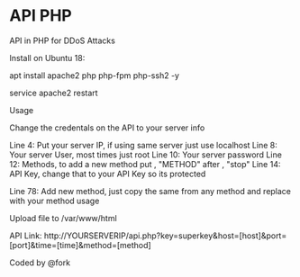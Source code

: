 # API PHP

API in PHP for DDoS Attacks


Install on Ubuntu 18:

apt install apache2 php php-fpm php-ssh2 -y

service apache2 restart


Usage

Change the credentals on the API to your server info

Line 4: Put your server IP, if using same server just use localhost
Line 8: Your server User, most times just root
Line 10: Your server password
Line 12: Methods, to add a new method put , "METHOD" after , "stop"
Line 14: API Key, change that to your API Key so its protected

Line 78: Add new method, just copy the same from any method and replace with your method usage


Upload file to /var/www/html


API Link: http://YOURSERVERIP/api.php?key=superkey&host=[host]&port=[port]&time=[time]&method=[method]


Coded by @fork

